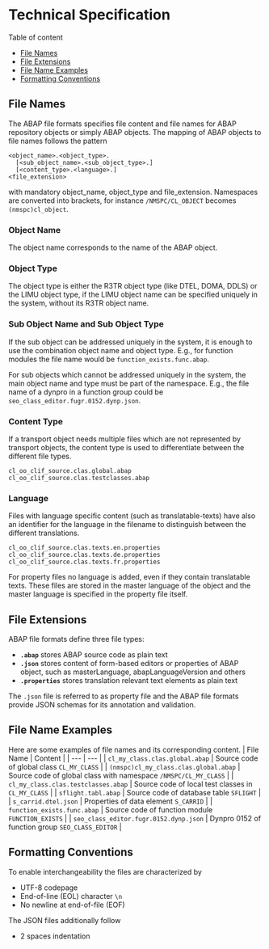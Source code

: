 # Technical Specification

Table of  content
* [File Names](#File-Names)
* [File Extensions](#File-Extensions)
* [File Name Examples](#File-Name-Examples)
* [Formatting Conventions](#Formatting-Conventions)

## File Names

The ABAP file formats specifies file content and file names for ABAP repository objects or simply ABAP objects.
The mapping of ABAP objects to file names follows the pattern
```
<object_name>.<object_type>.
  [<sub_object_name>.<sub_object_type>.]
  [<content_type>.<language>.]
<file_extension>
```
with mandatory object_name, object_type and file_extension.
Namespaces are converted into brackets, for instance `/NMSPC/CL_OBJECT` becomes `(nmspc)cl_object`.

### Object Name
The object name corresponds to the name of the ABAP object.

### Object Type
The object type is either the R3TR object type (like DTEL, DOMA, DDLS) or the LIMU object type, if the LIMU object name can be specified uniquely in the system, without its R3TR object name.

### Sub Object Name and Sub Object Type
If the sub object can be addressed uniquely in the system, it is enough to use the combination object name and object type.
E.g., for function modules the file name would be `function_exists.func.abap`.

For sub objects which cannot be addressed uniquely in the system, the main object name and type must be part of the namespace.
E.g., the file name of a dynpro in a function group could be `seo_class_editor.fugr.0152.dynp.json`.

### Content Type
If a transport object needs multiple files which are not represented by transport objects, the content type is used to differentiate between the different file types.
```
cl_oo_clif_source.clas.global.abap
cl_oo_clif_source.clas.testclasses.abap
```

### Language
Files with language specific content (such as translatable-texts) have also an identifier for the language in the filename to distinguish between the different translations.
```
cl_oo_clif_source.clas.texts.en.properties
cl_oo_clif_source.clas.texts.de.properties
cl_oo_clif_source.clas.texts.fr.properties
```
For property files no language is added, even if they contain translatable texts.
These files are stored in the master language of the object and the master language is specified in the property file itself.

## File Extensions

ABAP file formats define three file types:
* **`.abap`** stores ABAP source code as plain text
* **`.json`** stores content of form-based editors or properties of ABAP object, such as masterLanguage, abapLanguageVersion and others
* **`.properties`** stores translation relevant text elements as plain text

The `.json` file is referred to as property file and the ABAP file formats provide JSON schemas for its annotation and validation.

## File Name Examples
Here are some examples of file names and its corresponding content.
| File Name | Content |
| ---  | --- |
| `cl_my_class.clas.global.abap` | Source code of global class `CL_MY_CLASS` |
| `(nmspc)cl_my_class.clas.global.abap` | Source code of global class with namespace `/NMSPC/CL_MY_CLASS` |
| `cl_my_class.clas.testclasses.abap` | Source code of local test classes in `CL_MY_CLASS` |
| `sflight.tabl.abap` | Source code of database table `SFLIGHT` |
| `s_carrid.dtel.json` | Properties of data element `S_CARRID` |
| `function_exists.func.abap` | Source code of function module `FUNCTION_EXISTS` |
| `seo_class_editor.fugr.0152.dynp.json` | Dynpro 0152 of function group `SEO_CLASS_EDITOR` |

## Formatting Conventions
To enable interchangeability the files are characterized by
* UTF-8 codepage
* End-of-line (EOL) character `\n`
* No newline at end-of-file (EOF)

The JSON files additionally follow
* 2 spaces indentation